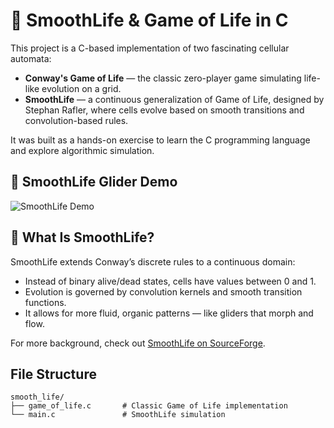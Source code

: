 # 🧬 SmoothLife & Game of Life in C

This project is a C-based implementation of two fascinating cellular automata:

- **Conway's Game of Life** — the classic zero-player game simulating life-like evolution on a grid.
- **SmoothLife** — a continuous generalization of Game of Life, designed by Stephan Rafler, where cells evolve based on smooth transitions and convolution-based rules.

It was built as a hands-on exercise to learn the C programming language and explore algorithmic simulation.

## 🎥 SmoothLife Glider Demo

![SmoothLife Demo](smoothlife_demo.gif)



## 🧠 What Is SmoothLife?

SmoothLife extends Conway’s discrete rules to a continuous domain:
- Instead of binary alive/dead states, cells have values between 0 and 1.
- Evolution is governed by convolution kernels and smooth transition functions.
- It allows for more fluid, organic patterns — like gliders that morph and flow.

For more background, check out [SmoothLife on SourceForge](https://sourceforge.net/projects/smoothlife/).



## File Structure

```
smooth_life/
├── game_of_life.c       # Classic Game of Life implementation
└── main.c               # SmoothLife simulation
```